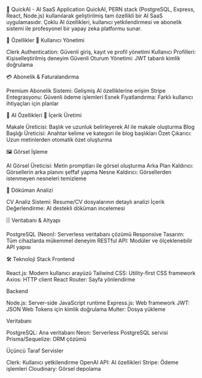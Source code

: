 🤖 QuickAI - AI SaaS Application
QuickAI, PERN stack (PostgreSQL, Express, React, Node.js) kullanılarak geliştirilmiş tam özellikli bir AI SaaS uygulamasıdır. Çoklu AI özellikleri, kullanıcı yetkilendirmesi ve abonelik sistemi ile profesyonel bir yapay zeka platformu sunar.

🌟 Özellikler
🔐 Kullanıcı Yönetimi

Clerk Authentication: Güvenli giriş, kayıt ve profil yönetimi
Kullanıcı Profilleri: Kişiselleştirilmiş deneyim
Güvenli Oturum Yönetimi: JWT tabanlı kimlik doğrulama

💳 Abonelik & Faturalandırma

Premium Abonelik Sistemi: Gelişmiş AI özelliklerine erişim
Stripe Entegrasyonu: Güvenli ödeme işlemleri
Esnek Fiyatlandırma: Farklı kullanıcı ihtiyaçları için planlar

🎨 AI Özellikleri
📝 İçerik Üretimi

Makale Üreticisi: Başlık ve uzunluk belirleyerek AI ile makale oluşturma
Blog Başlığı Üreticisi: Anahtar kelime ve kategori ile blog başlıkları
Özet Çıkarıcı: Uzun metinlerden otomatik özet oluşturma

🖼️ Görsel İşleme

AI Görsel Üreticisi: Metin promptları ile görsel oluşturma
Arka Plan Kaldırıcı: Görsellerin arka planını şeffaf yapma
Nesne Kaldırıcı: Görsellerden istenmeyen nesneleri temizleme

📄 Döküman Analizi

CV Analiz Sistemi: Resume/CV dosyalarının detaylı analizi
İçerik Değerlendirme: AI destekli döküman incelemesi

🗄️ Veritabanı & Altyapı

PostgreSQL (Neon): Serverless veritabanı çözümü
Responsive Tasarım: Tüm cihazlarda mükemmel deneyim
RESTful API: Modüler ve ölçeklenebilir API yapısı

🛠️ Teknoloji Stack
Frontend

React.js: Modern kullanıcı arayüzü
Tailwind CSS: Utility-first CSS framework
Axios: HTTP client
React Router: Sayfa yönlendirme

Backend

Node.js: Server-side JavaScript runtime
Express.js: Web framework
JWT: JSON Web Tokens için kimlik doğrulama
Multer: Dosya yükleme

Veritabanı

PostgreSQL: Ana veritabanı
Neon: Serverless PostgreSQL servisi
Prisma/Sequelize: ORM çözümü

Üçüncü Taraf Servisler

Clerk: Kullanıcı yetkilendirme
OpenAI API: AI özellikleri
Stripe: Ödeme işlemleri
Cloudinary: Görsel depolama
